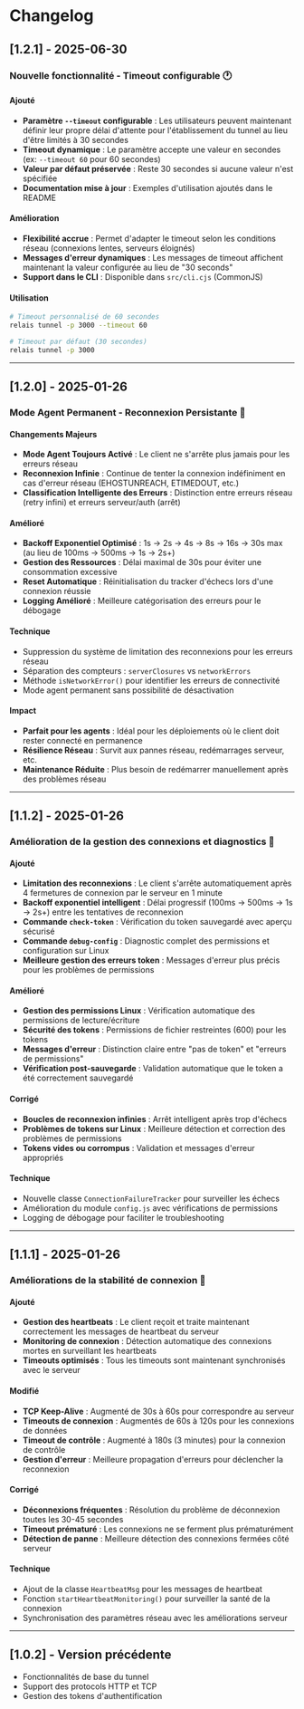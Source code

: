 # Changelog

## [1.2.1] - 2025-06-30

### Nouvelle fonctionnalité - Timeout configurable 🕐

#### Ajouté
- **Paramètre `--timeout` configurable** : Les utilisateurs peuvent maintenant définir leur propre délai d'attente pour l'établissement du tunnel au lieu d'être limités à 30 secondes
- **Timeout dynamique** : Le paramètre accepte une valeur en secondes (ex: `--timeout 60` pour 60 secondes)
- **Valeur par défaut préservée** : Reste 30 secondes si aucune valeur n'est spécifiée
- **Documentation mise à jour** : Exemples d'utilisation ajoutés dans le README

#### Amélioration
- **Flexibilité accrue** : Permet d'adapter le timeout selon les conditions réseau (connexions lentes, serveurs éloignés)
- **Messages d'erreur dynamiques** : Les messages de timeout affichent maintenant la valeur configurée au lieu de "30 seconds"
- **Support dans le CLI** : Disponible dans `src/cli.cjs` (CommonJS)

#### Utilisation
```bash
# Timeout personnalisé de 60 secondes
relais tunnel -p 3000 --timeout 60

# Timeout par défaut (30 secondes)
relais tunnel -p 3000
```

---

## [1.2.0] - 2025-01-26

### Mode Agent Permanent - Reconnexion Persistante 🤖

#### Changements Majeurs
- **Mode Agent Toujours Activé** : Le client ne s'arrête plus jamais pour les erreurs réseau
- **Reconnexion Infinie** : Continue de tenter la connexion indéfiniment en cas d'erreur réseau (EHOSTUNREACH, ETIMEDOUT, etc.)
- **Classification Intelligente des Erreurs** : Distinction entre erreurs réseau (retry infini) et erreurs serveur/auth (arrêt)

#### Amélioré
- **Backoff Exponentiel Optimisé** : 1s → 2s → 4s → 8s → 16s → 30s max (au lieu de 100ms → 500ms → 1s → 2s+)
- **Gestion des Ressources** : Délai maximal de 30s pour éviter une consommation excessive
- **Reset Automatique** : Réinitialisation du tracker d'échecs lors d'une connexion réussie
- **Logging Amélioré** : Meilleure catégorisation des erreurs pour le débogage

#### Technique
- Suppression du système de limitation des reconnexions pour les erreurs réseau
- Séparation des compteurs : `serverClosures` vs `networkErrors`
- Méthode `isNetworkError()` pour identifier les erreurs de connectivité
- Mode agent permanent sans possibilité de désactivation

#### Impact
- **Parfait pour les agents** : Idéal pour les déploiements où le client doit rester connecté en permanence
- **Résilience Réseau** : Survit aux pannes réseau, redémarrages serveur, etc.
- **Maintenance Réduite** : Plus besoin de redémarrer manuellement après des problèmes réseau

---

## [1.1.2] - 2025-01-26

### Amélioration de la gestion des connexions et diagnostics 🔧

#### Ajouté
- **Limitation des reconnexions** : Le client s'arrête automatiquement après 4 fermetures de connexion par le serveur en 1 minute
- **Backoff exponentiel intelligent** : Délai progressif (100ms → 500ms → 1s → 2s+) entre les tentatives de reconnexion
- **Commande `check-token`** : Vérification du token sauvegardé avec aperçu sécurisé
- **Commande `debug-config`** : Diagnostic complet des permissions et configuration sur Linux
- **Meilleure gestion des erreurs token** : Messages d'erreur plus précis pour les problèmes de permissions

#### Amélioré
- **Gestion des permissions Linux** : Vérification automatique des permissions de lecture/écriture
- **Sécurité des tokens** : Permissions de fichier restreintes (600) pour les tokens
- **Messages d'erreur** : Distinction claire entre "pas de token" et "erreurs de permissions"
- **Vérification post-sauvegarde** : Validation automatique que le token a été correctement sauvegardé

#### Corrigé
- **Boucles de reconnexion infinies** : Arrêt intelligent après trop d'échecs
- **Problèmes de tokens sur Linux** : Meilleure détection et correction des problèmes de permissions
- **Tokens vides ou corrompus** : Validation et messages d'erreur appropriés

#### Technique
- Nouvelle classe `ConnectionFailureTracker` pour surveiller les échecs
- Amélioration du module `config.js` avec vérifications de permissions
- Logging de débogage pour faciliter le troubleshooting

---

## [1.1.1] - 2025-01-26

### Améliorations de la stabilité de connexion 🚀

#### Ajouté
- **Gestion des heartbeats** : Le client reçoit et traite maintenant correctement les messages de heartbeat du serveur
- **Monitoring de connexion** : Détection automatique des connexions mortes en surveillant les heartbeats
- **Timeouts optimisés** : Tous les timeouts sont maintenant synchronisés avec le serveur

#### Modifié
- **TCP Keep-Alive** : Augmenté de 30s à 60s pour correspondre au serveur
- **Timeouts de connexion** : Augmentés de 60s à 120s pour les connexions de données
- **Timeout de contrôle** : Augmenté à 180s (3 minutes) pour la connexion de contrôle
- **Gestion d'erreur** : Meilleure propagation d'erreurs pour déclencher la reconnexion

#### Corrigé
- **Déconnexions fréquentes** : Résolution du problème de déconnexion toutes les 30-45 secondes
- **Timeout prématuré** : Les connexions ne se ferment plus prématurément
- **Détection de panne** : Meilleure détection des connexions fermées côté serveur

#### Technique
- Ajout de la classe `HeartbeatMsg` pour les messages de heartbeat
- Fonction `startHeartbeatMonitoring()` pour surveiller la santé de la connexion
- Synchronisation des paramètres réseau avec les améliorations serveur

---

## [1.0.2] - Version précédente
- Fonctionnalités de base du tunnel
- Support des protocols HTTP et TCP
- Gestion des tokens d'authentification 